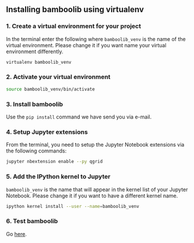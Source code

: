 ## Installing bamboolib using virtualenv

### 1. Create a virtual environment for your project

In the terminal enter the following where `bamboolib_venv` is the name of the virtual environment. Please change it if you want name your virtual environment differently.

```bash
virtualenv bamboolib_venv
```

### 2. Activate your virtual environment

```bash
source bamboolib_venv/bin/activate
```

### 3. Install bamboolib

Use the `pip install` command we have send you via e-mail.

### 4. Setup Jupyter extensions

From the terminal, you need to setup the Jupyter Notebook extensions via the following commands:

```bash
jupyter nbextension enable --py qgrid
```

### 5. Add the IPython kernel to Jupyter

`bamboolib_venv` is the name that will appear in the kernel list of your Jupyter Notebook. Please change it if you want to have a different kernel name.

```bash
ipython kernel install --user --name=bamboolib_venv
```

### 6. Test bamboolib

Go [here](https://github.com/tkrabel/bamboolib/blob/master/installation/bamboolib_test_run/with_virtual_environment.md#test-the-library).
